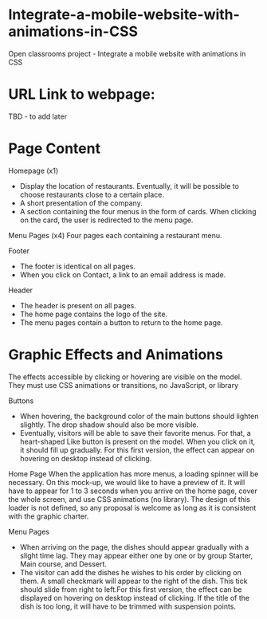 # Integrate-a-mobile-website-with-animations-in-CSS
Open classrooms project - Integrate a mobile website with animations in CSS

# URL Link to webpage: 
TBD - to add later

# Page Content

Homepage (x1)
<ul>
    <li>Display the location of restaurants. Eventually, it will be possible to choose restaurants close to a certain place. </li>
    <li> A short presentation of the company. </li>
    <li> A section containing the four menus in the form of cards. When clicking on the card, the user is redirected to the menu page.</li>
</ul>

Menu Pages (x4)
Four pages each containing a restaurant menu.

Footer
<ul>
    <li> The footer is identical on all pages.</li>
    <li>When you click on Contact, a link to an email address is made.</li>
</ul>

Header
<ul>
    <li>The header is present on all pages.</li>
    <li>The home page contains the logo of the site.</li>
    <li>The menu pages contain a button to return to the home page.</li>
</ul>

# Graphic Effects and Animations
The effects accessible by clicking or hovering are visible on the model. They must use CSS
animations or transitions, no JavaScript, or library

Buttons
<ul>
    <li>When hovering, the background color of the main buttons should lighten slightly. The drop shadow should also be more visible.</li>
    <li>Eventually, visitors will be able to save their favorite menus. For that, a heart-shaped Like button is present on the model. When you click on it, it should fill up gradually. For this first version, the effect can appear on hovering on desktop instead of clicking.</li>
</ul>

Home Page
When the application has more menus, a loading spinner will be necessary. On this mock-up, we would like to have a preview of it. It will have to appear for 1 to 3 seconds when you arrive on the home page, cover the whole screen, and use CSS animations (no library). The design of this loader is not defined, so any proposal is welcome as long as it is  consistent with the graphic charter.

Menu Pages
<ul>
    <li>When arriving on the page, the dishes should appear gradually with a slight time lag. They may appear either one by one or by group Starter, Main course, and Dessert.</li>
    <li>The visitor can add the dishes he wishes to his order by clicking on them. A small checkmark will appear to the right of the dish. This tick should slide from right to left.For this first version, the effect can be displayed on hovering on desktop instead of clicking. If the title of the dish is too long, it will have to be trimmed with suspension points.</li>
<ul>


